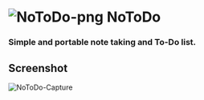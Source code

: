 
# ![NoToDo-png](https://github.com/user-attachments/assets/bf3a1d23-3082-4a24-8bca-cad030b813a9) NoToDo
### Simple and portable note taking and To-Do list.


## Screenshot
![NoToDo-Capture](https://github.com/user-attachments/assets/17256caa-4503-4421-9a59-245cc48c0d61)
